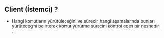 ## Client (İstemci) ?

* Hangi komutların yürütüleceğini ve sürecin hangi aşamalarında bunları yürüteceğini
  belirterek komut yürütme sürecini kontrol eden bir nesnedir .